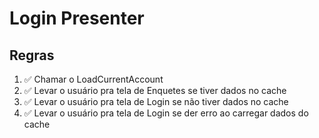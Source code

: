 # Login Presenter

## Regras
1. ✅ Chamar o LoadCurrentAccount
2. ✅ Levar o usuário pra tela de Enquetes se tiver dados no cache
3. ✅ Levar o usuário pra tela de Login se não tiver dados no cache
4. ✅ Levar o usuário pra tela de Login se der erro ao carregar dados do cache